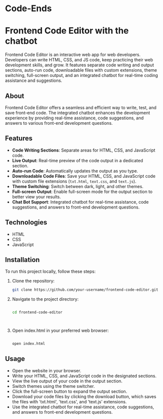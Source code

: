 # Code-Ends

# Frontend Code Editor with the chatbot

Frontend Code Editor is an interactive web app for web developers. Developers can write HTML, CSS, and JS code, keep practicing their web development skills, and grow. It features separate code writing and output sections, auto-run code, downloadable files with custom extensions, theme switching, full-screen output, and an integrated chatbot for real-time coding assistance and suggestions.

## About

Frontend Code Editor offers a seamless and efficient way to write, test, and save front-end code. The integrated chatbot enhances the development experience by providing real-time assistance, code suggestions, and answers to various front-end development questions.

## Features

- **Code Writing Sections**: Separate areas for HTML, CSS, and JavaScript code.
- **Live Output**: Real-time preview of the code output in a dedicated section.
- **Auto-run Code**: Automatically updates the output as you type.
- **Downloadable Code Files**: Save your HTML, CSS, and JavaScript code with custom file extensions (`txt.html`, `text.css`, and `text.js`).
- **Theme Switching**: Switch between dark, light, and other themes.
- **Full-screen Output**: Enable full-screen mode for the output section to better view your results.
- **Chat Bot Support**: Integrated chatbot for real-time assistance, code suggestions, and answers to front-end development questions.

## Technologies

- HTML
- CSS
- JavaScript

## Installation

To run this project locally, follow these steps:

1. Clone the repository:

   ```sh
   git clone https://github.com/your-username/frontend-code-editor.git

2. Navigate to the project directory:

   ```sh

   cd frontend-code-editor

 
3. Open index.html in your preferred web browser:

   ```sh

   open index.html


## Usage

- Open the website in your browser.
- Write your HTML, CSS, and JavaScript code in the designated sections.
- View the live output of your code in the output section.
- Switch themes using the theme switcher.
- Click the full-screen button to expand the output section.
- Download your code files by clicking the download button, which saves the files with 'txt.html', 'text.css', and 'text.js' extensions.
- Use the integrated chatbot for real-time assistance, code suggestions, and answers to front-end development questions.
 





